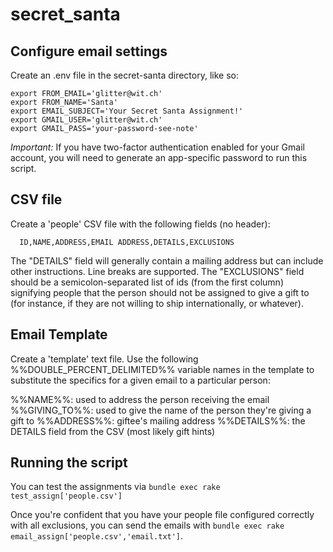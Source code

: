 # secret_santa

## Configure email settings

Create an .env file in the secret-santa directory, like so:

```
export FROM_EMAIL='glitter@wit.ch'
export FROM_NAME='Santa'
export EMAIL_SUBJECT='Your Secret Santa Assignment!'
export GMAIL_USER='glitter@wit.ch'
export GMAIL_PASS='your-password-see-note'
```
*Important:* If you have two-factor authentication enabled for your Gmail account, you will need to generate an app-specific password to run this script.

## CSV file

Create a 'people' CSV file with the following fields (no header):

```
  ID,NAME,ADDRESS,EMAIL ADDRESS,DETAILS,EXCLUSIONS
```

The "DETAILS" field will generally contain a mailing address but can include other instructions. Line breaks are supported.
The "EXCLUSIONS" field should be a semicolon-separated list of ids (from the first column) signifying people that the person should not be assigned to give a gift to (for instance, if they are not willing to ship internationally, or whatever).

## Email Template

Create a 'template' text file. Use the following %%DOUBLE_PERCENT_DELIMITED%% variable names in the template to substitute the specifics for a given email to a particular person:

  %%NAME%%: used to address the person receiving the email
  %%GIVING_TO%%: used to give the name of the person they're giving a gift to
  %%ADDRESS%%: giftee's mailing address
  %%DETAILS%%: the DETAILS field from the CSV (most likely gift hints)

## Running the script
You can test the assignments via `bundle exec rake test_assign['people.csv']`

Once you're confident that you have your people file configured correctly with all exclusions, you can send the emails with `bundle exec rake email_assign['people.csv','email.txt']`.
